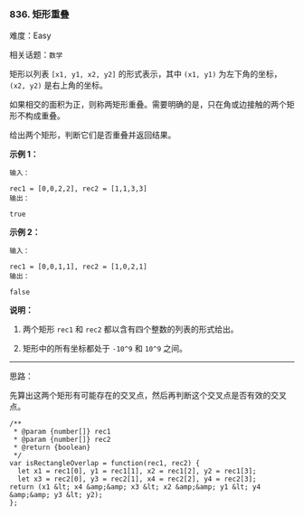 ### 836. 矩形重叠

难度：Easy

相关话题：`数学`

矩形以列表  `[x1, y1, x2, y2]`  的形式表示，其中  `(x1, y1)`  为左下角的坐标， `(x2, y2)`  是右上角的坐标。



如果相交的面积为正，则称两矩形重叠。需要明确的是，只在角或边接触的两个矩形不构成重叠。



给出两个矩形，判断它们是否重叠并返回结果。



 **示例 1：** 





```
输入：

rec1 = [0,0,2,2], rec2 = [1,1,3,3]
输出：

true

```

 **示例 2：** 





```
输入：

rec1 = [0,0,1,1], rec2 = [1,0,2,1]
输出：

false

```

 **说明：** 





1. 两个矩形  `rec1`  和  `rec2`  都以含有四个整数的列表的形式给出。

2. 矩形中的所有坐标都处于  `-10^9`  和  `10^9`  之间。






-----

思路：

先算出这两个矩形有可能存在的交叉点，然后再判断这个交叉点是否有效的交叉点。


```
/**
 * @param {number[]} rec1
 * @param {number[]} rec2
 * @return {boolean}
 */
var isRectangleOverlap = function(rec1, rec2) {
  let x1 = rec1[0], y1 = rec1[1], x2 = rec1[2], y2 = rec1[3];
  let x3 = rec2[0], y3 = rec2[1], x4 = rec2[2], y4 = rec2[3];
return (x1 &lt; x4 &amp;&amp; x3 &lt; x2 &amp;&amp; y1 &lt; y4 &amp;&amp; y3 &lt; y2);
};



```
